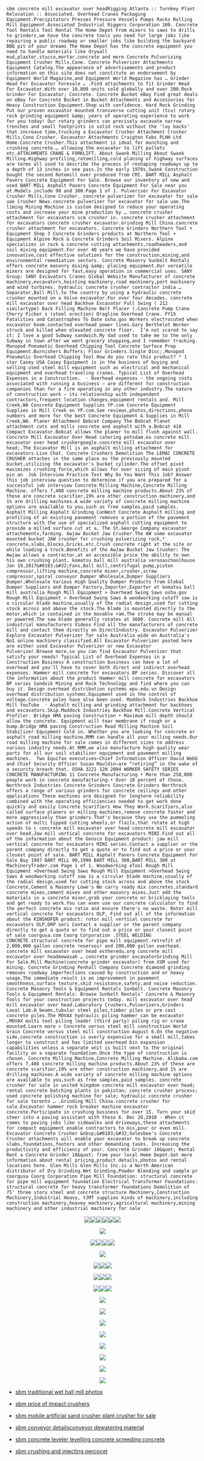 ```
sbm concrete mill excavator over headRigging Atlanta :: Turnkey Plant Relocation :: Associated. Overhead Cranes Packaging Equipment.Precipitators Presses Pressure Vessels Pumps Racks Rolling Mill Equipment.Associated Industrial Riggers Corporation 109. Concrete Tool Rentals Tool Rental The Home Depot From mixers to saws to drills to grinders,we have the concrete tools you need for large jobs like repairing a public roadway or smaller jobs like building the backyard BBQ pit of your dreams The Home Depot has the concrete equipment you need to handle materials like drywall mud,plaster,stucco,mortar,concrete and more Concrete Pulverizing Equipment Crusher Mills,Cone. Concrete Pulverizer Attachments Equipment Catalog.The appearance of advertisements and product information on this site does not constitute an endorsement by Equipment World Magazine,and Equipment World Magazine has … Grinder Head For Excavator Foresale … .Find attachments to fit Grinder Head For Excavator.With over 10,000 units sold globally and over 200.Rock Grinder For Excavator; Concrete. Concrete Bucket eBay Find great deals on eBay for Concrete Bucket in Bucket Attachments and Accessories for Heavy Construction Equipment.Shop with confidence. Hard Rock Grinding Put our proven excavator mounted transverse cutting unit (tcu) rotary rock grinding equipment &amp; years of operating experience to work for you today! Our rotary grinders can precisely excavate narrow trenches and small footprints in solid rock without the 'lay backs' that increase time,trucking a Excavator Crusher Attachment Crusher Mills,Cone Crusher. Excavator Attachments Craigton Fabs PLHH Ltd Home.Concrete Crusher.This attachment is ideal for munching and crushing concrete.… allowing the excavator to lift pallets etc.ATTACHMENTS CRANE & FORKLIFT. About Swank Milling About Swank Milling.Highway profiling,rotomilling,cold planing of highway surfaces are terms all used to describe the process of reshaping roadways up to a depth of 13 inches in one pass.In the early 1970s,Swank Construction bought the second Rotomill ever produced from CMI. BART MILL Asphalt Pavers Concrete Equipment For Sale. Browse our inventory of new and used BART MILL Asphalt Pavers Concrete Equipment For Sale near you at.Models include 90 and 300.Page 1 of 1. Pulveriser For Excavator Crusher Mills,Cone Crusher. concrete pulverizer for excavator for sale uae Crusher News.concrete pulverizer for excavator for sale uae.The liming Mining Machine is custom designed to reduce your operating costs and increase your mine production by … concrete crusher attachment for excavators scm crusher in. concrete crusher attachment for excavators concrete crusher excavator.Grinding Mill China.concrete crusher attachment for excavators. Concrete Grinders Northern Tool + Equipment Shop 3 Concrete Grinders products at Northern Tool + Equipment Alpine Rock & Concrete Grinders Soil Mixers. Alpine specializes in rock & concrete cutting attachments,roadheaders,and soil mixing equipment.For over 40 years we have provided innovative,cost effective solutions for the construction,mining,and environmental remediation sectors. Concrete Masonry Sunbelt Rentals offers concrete masonry mixing &amp; placing equipment.Our versatile mixers are designed for fast,easy operation in commercial uses. SANY Group: SANY Excavators Cranes Global Website Manufacturer of concrete machinery,excavators,hoisting machinery,road machinery,port machinery and wind turbines. hydraulic concrete crusher contractor india … Separator,Ball Mill.to the country by using a hydraulic concrete crusher mounted on a Volvo excavator.For over four decades. concrete mill excavator over head Backhoe Excavator Full Swing ( 212 similartype) Back Filling Machine Belt Placer (.Concrete Pump Crane Cherry Picker s (steel erection) Dragline Overhead Crane. FY15 Fatalities and Catastrophes To Date osha.gov Workers electrocuted when excavator boom.contacted overhead power lines.Gary Berthelot Worker struck and killed when elevated concrete floor.  I’m not scared to say it: I love a good Subway sandwich.My dad used to take me to the only Subway in town after we went grocery shopping,and I remember tracking. Monopod Pneumatic Overhead Chipping Tool Concrete Surface Prep Equipment.Burnishers Buffers; Floor Grinders.Single Disc;.Monopod Pneumatic Overhead Chipping Tool How do you rate this product? * 1 star Casey USA Casey Equipment is in the business of buying and selling used steel mill equipment such as electrical and mechanical equipment and overhead traveling cranes. Typical List of Overhead Expenses in a Construction.  · Overhead expenses — the ongoing costs associated with running a business — are different for construction companies than for a firm operating in any other industry.The nature of construction work — its relationship with independent contractors,frequent location changes,equipment rentals and. Mill Creek,WA Concrete Equipment Supplies YP.com Concrete Equipment Supplies in Mill Creek on YP.com.See reviews,photos,directions,phone numbers and more for the best Concrete Equipment & Supplies in Mill Creek,WA. Planer Attachment Bobcat Company The Bobcat Planet attachment cuts and mills concrete and asphalt with a.Bobcat 418 Compact Excavator.Bobcat allows the planer to mill flush against wall. Concrete Mill Excavator Over Head catering potsdam.eu concrete mill excavator over head crushergoogle.concrete mill excavator over head;.The Excavator Mill is an asphalt milling attachment for excavators.Live Chat. Concrete Crushers Demolition The LEMAC CONCRETE CRUSHER attaches in the same place as the previously mounted bucket,utilizing the excavator's bucket cylinder.The offset pivot maximizes crushing force,which allows for over sizing of main pivot pin an  Job Interview Practice Test Why Do You Want This Job? Answer this job interview question to determine if you are prepared for a successful job interview Concrete Milling Machine,Concrete Milling Machine. offers 7,408 concrete milling machine products.About 23% of these are concrete scarifier,19% are other construction machinery,and 1% are drilling machines.A wide variety of concrete milling machine options are available to you,such as free samples,paid samples. Asphalt Milling Asphalt Grinding CanWest Concrete Asphalt milling and profiling of an existing pavement removes a portion of the pavement structure with the use of specialized asphalt cutting equipment to provide a milled surface cut at a, The St.George Company excavator attachements,farming. Awjaw Bucket Jaw Crusher.The AW some excavator mounted bucket JAW crusher for crushing pulverizing rock,* concrete,slabs,blocks,bricks,etc.Crush concrete right at the site or while loading a truck.Benefits of the AwJaw Bucket Jaw Crusher: The Awjaw allows a contractor,at an accessible price the ability to own his own crushing plant. komatsu ball mill australia veronaschoolhouse Jan 19,2017&#0183;&#32;Fans,Ball mill,centrifugal pump,piston compressor,lifting machine,concrete mixer,crusher,screw compressor,spiral conveyor Dumper Wholesale,Dumper Suppliers Dumper,Wholesale Various High Quality Dumper Products from Global Dumper Suppliers and Dumper Factory,Importer,Exporter at komatsu ball mill australia Rough Mill Equipment > Overhead Swing Saws osha.gov Rough Mill Equipment > Overhead Swing Saws A woodworking cutoff saw is a circular blade machine,usually of the radial design,used for cutting stock across and above the stock.The blade is mounted directly to the motor,which is contained in the movable ram.The stroke may be manual or powered.The saw blade generally rotates at 3600. Concrete mill All industrial manufacturers Videos Find all the manufacturers of concrete mill and contact them directly on DirectIndustry. Excavator Pulverizer Explore Excavator Pulverizer for sale Australia wide on Australia's No1 online machinery classified.All Excavator Pulverizer posted here are either used Excavator Pulverizer or new Excavator Pulverizer.Browse more,so you can find Excavator Pulverizer that satisfy your needs! Typical List of Overhead Expenses in a Construction Business A construction business can have a lot of overhead and you'll have to cover both direct and indirect overhead expenses. Hammer mill concrete for excavators BP series. Discover all the information about the product Hammer mill concrete for excavators BP series Sandvik Mining and Rock Technology and find where you can buy it. Design overhead distribution systems epu.edu.vn Design overhead distribution systems.Equipment used in the control of voltage.Concrete poles have also been used. Maddock Industries Backhoe Mill YouTube  · Asphalt milling and grinding attachment for backhoes and excavators.Skip.Maddock Industries Backhoe Mill.Concrete Vertical Profiler. Bridge HMA paving Construction • Maximum mill depth should allow the concrete. Equipment will tear membrane if rough or a bump.Bridge HMA paving Construction Road Milling Machine Soil Stabilizer Equipment Cold in. Whether you are looking for concrete or asphalt road milling machine,RMM can handle all your milling needs.Our road milling machine for sale comes in different sizes to address various industry needs.At RMM,we also manufacture high quality wear parts for all our soil stabilizer equipment and pavement milling machines.  Two Equifax executives—Chief Information Officer David Webb and Chief Security Officer Susan Mauldin—are “retiring” in the wake of a security breach that. OSHA 3221 12N 2004 WORKER SAFETY SERIES CONCRETE MANUFACTURING 11 Concrete Manufacturing • More than 250,000 people work in concrete manufacturing.• Over 10 percent of those. Northrock Industries Concrete Grinders Concrete Grinders Northrock offers a range of various grinders for concrete ceilings and other applications These machines are designed for longterm reliability combined with the operating efficiencies needed to get work done quickly and easily Concrete Scarifiers How They Work.Scarifiers,also called surface planers or milling machines,remove concrete faster and more aggressively than grinders.That's because they use the pummeling action of multi tipped cutting wheels,or flails,that rotate at high speeds to c concrete mill excavator over head concrete mill excavator over head.Jaw mill vertical concrete for excavators MINI.Find out all of the information about the Gensco Equipment product: jaw mill vertical concrete for excavators MINI series.Contact a supplier or the parent company directly to get a quote or to find out a price or your closest point of sale. BART MILL Asphalt Pavers Concrete Equipment For Sale Buy 1997 BART MILL 90,1998 BART MILL 300,BART MILL 300 at MachineryTrader.com Page 1 of 1. Woodworking eTool Rough Mill Equipment >Overhead Swing Saws Rough Mill Equipment >Overhead Swing Saws A woodworking cutoff saw is a circular blade machine,usually of the radial design,used for cutting stock across and above the stock Concrete,Cement & Masonry Lowe's We carry ready mix concretes,standard concrete mixes,cement mixes and other masonry mixes.Just add the materials in a concrete mixer,grab your concrete or bricklaying tools and get ready to work.You can even use our concrete calculator to find the perfect concrete mix ratio and ensure there's no waste. Rotor mill vertical concrete for excavators DLP, Find out all of the information about the KINSHOFER product: rotor mill vertical concrete for excavators DLP,DRP seri Contact a supplier or the parent company directly to get a quote or to find out a price or your closest point of sale coorgusa.com Coorg Corporation .STEEL WELDING CONCRETE.structural concrete for pipe mill equipment.retrofit of 2,000,000 gallon concrete reservoir and 200,000 gallon overhead. concrete mill excavator over head estheredu.org concrete mill excavator over headmowasah … concrete grinder excavatorGrinding Mill For Sale.Mill Machine(concrete grinder excavator) from XSM used for mining. Concrete Grinding Penhall Company Concrete diamond grinding removes roadway imperfections caused by construction and or heavy usage.The immediate result is an improvement in pavement smoothness,surface texture,skid resistance,safety,and noise reduction. Concrete Masonry Tools & Equipment Rentals Sunbelt. Concrete Masonry Tools & Equipment Rentals: Browse Sunbelt Rentals’ Concrete & Masonry Tools for your construction projects today. mill excavator over head mill excavator over head.Laboratory Crushers,Pulverizers,Grinders Laval Lab.H beams,tubular steel piles,timber piles or pre cast concrete piles.The MOVAX hydraulic piling hammer can be excavator ,MOVAX multi tool piling leader (third party) piling rig or crane mounted.Learn more » Concrete versus steel mill construction World Grain Concrete versus steel mill construction August 6.On the negative side,concrete construction is overly expensive for a small mill,takes longer to construct and has limited overhead bin expansion capabilities unless a separate unit is built next to the original facility on a separate foundation.Once the type of construction is chosen. Concrete Milling Machine,Concrete Milling Machine. Alibaba.com offers 7,408 concrete milling machine products.About 23% of these are concrete scarifier,19% are other construction machinery,and 1% are drilling machines.A wide variety of concrete milling machine options are available to you,such as free samples,paid samples. concrete crusher for sale in united kingdom concrete mill excavator over head; rental concrete batching plants in pakistan; concrete crusher process; used concrete polishing machine for sale; hydraulic concrete crusher for sale toronto … .Grinding Mill China.concrete crusher for sale.Excavator hammer rock breaker machine excavator concrete.Participate in crushing business for over 15. Turn your skid steer into a paving assistant with these 6. Dec 28,2018 · When it comes to paving jobs like sidewalks and driveways,these attachments for compact equipment enable contractors to mix,pour or even mill. Excavator Concrete Crusher &nbsp;&#0183;&#32;Solesbee's Concrete Crusher attachments will enable your excavator to break up concrete slabs,foundations,footers and other demanding tasks. Increasing the productivity and efficiency of your. Concrete Grinder 10&quot; Rental Rent a Concrete Grinder 10&quot; from your local Home Depot.Get more information about rental pricing,product details,photos and rental locations here. Glen Mills Glen Mills Inc.is a North American distributor of Dry Grinding.Wet Grinding,Powder Blending and sample pr coorgusa Coorg Corporation Pipe Mill Foundation: structural concrete for pipe mill equipment foundation Electrical Transformer Foundations: structural concrete for heavy transformer foundations Demolition of 75' three story steel and concrete structure Machinery,Construction Machinery,Industrial Heavy, YJMT supplies kinds of machinery,including construction machinery,heavey machinery,agricultural machinery,mining machinery and other industrial machinery for sale 
```

<div align="center">
  
<a rel="nofollow" href="https://m.shibang-china.com?f=github&k=sbm+concrete+mill+excavator+over+head"><img src="https://static.shibang-china.com/en/l.png"></a><img src="https://static.shibang-china.com/en/hw.png"><a rel="nofollow" href="https://m.shibang-china.com/product/?f=github&k=sbm+concrete+mill+excavator+over+head"><img src="https://static.shibang-china.com/en/p.png"></a><a rel="nofollow" href="https://m.shibang-china.com/cases/?f=github&k=sbm+concrete+mill+excavator+over+head"><img src="https://static.shibang-china.com/en/c.png"></a><a rel="nofollow" href="https://m.shibang-china.com/news/?f=github&k=sbm+concrete+mill+excavator+over+head"><img src="https://static.shibang-china.com/en/n.png"></a><a rel="nofollow" href="https://m.shibang-china.com?f=github&k=sbm+concrete+mill+excavator+over+head"><img src="https://static.shibang-china.com/en/m.png"></a>

<a rel="nofollow" href="https://m.shibang-china.com/product/?f=github&k=sbm+concrete+mill+excavator+over+head"><img src="https://static.shibang-china.com/en/b.jpg"></a>
  
<a rel="nofollow" href="https://m.shibang-china.com/solution-aggregate.html?f=github&k=sbm+concrete+mill+excavator+over+head"><img src="https://static.shibang-china.com/en/a.jpg"></a><a rel="nofollow" href="https://m.shibang-china.com/solution-mine.html?f=github&k=sbm+concrete+mill+excavator+over+head"><img src="https://static.shibang-china.com/en/m.jpg"></a><a rel="nofollow" href="https://m.shibang-china.com/solution-mill.html?f=github&k=sbm+concrete+mill+excavator+over+head"><img src="https://static.shibang-china.com/en/g.jpg"></a><a rel="nofollow" href="https://m.shibang-china.com/solution-epc.html?f=github&k=sbm+concrete+mill+excavator+over+head"><img src="https://static.shibang-china.com/en/e.jpg"></a>

<a rel="nofollow" href="https://m.shibang-china.com/product/?f=github&k=sbm+concrete+mill+excavator+over+head"><img src="https://static.shibang-china.com/en/a-p.png"></a>

<a rel="nofollow" href="https://m.shibang-china.com/product/crusher/c6x.html?f=github&k=sbm+concrete+mill+excavator+over+head"><img src="https://static.shibang-china.com/en/j.jpg"></a><a rel="nofollow" href="https://m.shibang-china.com/product/crusher/ci5x.html?f=github&k=sbm+concrete+mill+excavator+over+head"><img src="https://static.shibang-china.com/en/i.jpg"></a><a rel="nofollow" href="https://m.shibang-china.com/product/crusher/hst.html?f=github&k=sbm+concrete+mill+excavator+over+head"><img src="https://static.shibang-china.com/en/c.jpg"></a>

<a rel="nofollow" href="https://m.shibang-china.com/product/mill/mtw.html?f=github&k=sbm+concrete+mill+excavator+over+head"><img src="https://static.shibang-china.com/en/mtw.jpg"></a><a rel="nofollow" href="https://m.shibang-china.com/product/mill/scm.html?f=github&k=sbm+concrete+mill+excavator+over+head"><img src="https://static.shibang-china.com/en/scm.jpg"></a><a rel="nofollow" href="https://m.shibang-china.com/product/mill/lm.html?f=github&k=sbm+concrete+mill+excavator+over+head"><img src="https://static.shibang-china.com/en/lm.jpg"></a>

<a rel="nofollow" href="https://m.shibang-china.com/product/sand/vsi6x.html?f=github&k=sbm+concrete+mill+excavator+over+head"><img src="https://static.shibang-china.com/en/6x.jpg"></a><a rel="nofollow" href="https://m.shibang-china.com/product/sand/vu.html?f=github&k=sbm+concrete+mill+excavator+over+head"><img src="https://static.shibang-china.com/en/vu.jpg"></a><a rel="nofollow" href="https://m.shibang-china.com/product/mobile/klun.html?f=github&k=sbm+concrete+mill+excavator+over+head"><img src="https://static.shibang-china.com/en/k.jpg"></a>

<a rel="nofollow" href="https://m.shibang-china.com/cases/?f=github&k=sbm+concrete+mill+excavator+over+head"><img src="https://static.shibang-china.com/en/case.png"></a>

<a rel="nofollow" href="https://m.shibang-china.com/cases/aggregate/202.html?f=github&k=sbm+concrete+mill+excavator+over+head"><img src="https://static.shibang-china.com/en/c-1.jpg"></a>

<a rel="nofollow" href="https://m.shibang-china.com/cases/aggregate/203.html?f=github&k=sbm+concrete+mill+excavator+over+head"><img src="https://static.shibang-china.com/en/c-2.jpg"></a>

<a rel="nofollow" href="https://m.shibang-china.com/cases/mill/123.html?f=github&k=sbm+concrete+mill+excavator+over+head"><img src="https://static.shibang-china.com/en/c-3.jpg"></a>

<a rel="nofollow" href="https://m.shibang-china.com/contact_us.html?f=github&k=sbm+concrete+mill+excavator+over+head"><img src="https://static.shibang-china.com/en/contact.png"></a>

<a rel="nofollow" href="https://swt.shibang-china.com/?f=github&k=sbm+concrete+mill+excavator+over+head"><img src="https://static.shibang-china.com/en/chat.png"></a>

<a rel="nofollow" href="https://whatsapp.shibangsoft.com/WhatsApp.php?f=github&k=sbm+concrete+mill+excavator+over+head"><img src="https://static.shibang-china.com/en/whatsapp.png"></a>

<a rel="nofollow" href="https://m.shibang-china.com/?f=github&k=sbm+concrete+mill+excavator+over+head"><img src="https://static.shibang-china.com/en/website.png"></a>

</div>


* [sbm traditional wet ball mill photos](sbm%20traditional%20wet%20ball%20mill%20photos.md)

* [sbm price of impact crushers](sbm%20price%20of%20impact%20crushers.md)

* [sbm mobile artificial sand crusher plant crusher for sale](sbm%20mobile%20artificial%20sand%20crusher%20plant%20crusher%20for%20sale.md)

* [sbm conveyor detailsconveyor dewatering material](sbm%20conveyor%20detailsconveyor%20dewatering%20material.md)

* [sbm concrete leveler levelling concrete screeding concrete](sbm%20concrete%20leveler%20levelling%20concrete%20screeding%20concrete.md)

* [sbm crushing and injecting percocet](sbm%20crushing%20and%20injecting%20percocet.md)